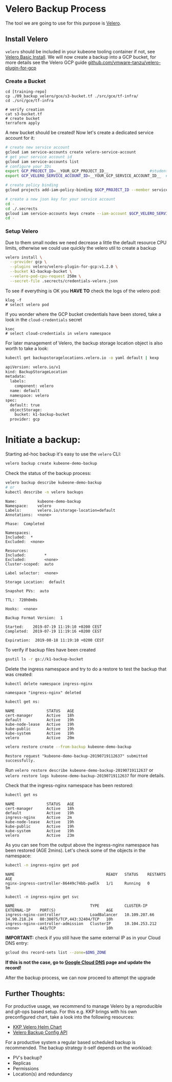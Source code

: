 
# Velero Backup Process

The tool we are going to use for this purpose is [Velero](https://github.com/heptio/velero).

## Install Velero
`velero` should be included in your kubeone tooling container if not, see [Velero Basic Install](https://velero.io/docs/main/basic-install/). We will now create a backup into a GCP bucket, for more details see the Velero GCP guide [github.com/vmware-tanzu/velero-plugin-for-gcp](https://github.com/vmware-tanzu/velero-plugin-for-gcp)

### Create a Bucket

```
cd [training-repo]
cp ./09_backup_velero/gce/s3-bucket.tf ./src/gce/tf-infra/
cd ./src/gce/tf-infra

# verify creation
cat s3-bucket.tf
# create bucket
terraform apply
```
 A new bucket should be created! Now let's create a dedicated service account for it:

```bash
# create new service account
gcloud iam service-accounts create velero-service-account
# get your service account id
gcloud iam service-accounts list
# configure your IDs
export GCP_PROJECT_ID=__YOUR_GCP_PROJECT_ID__                  #student-XX-project
export GCP_VELERO_SERVICE_ACCOUNT_ID=__YOUR_GCP_SERVICE_ACCOUNT_ID__  # velero-service-account@student-XX.iam.gserviceaccount.com 

# create policy binding
gcloud projects add-iam-policy-binding $GCP_PROJECT_ID --member serviceAccount:$GCP_VELERO_SERVICE_ACCOUNT_ID --role='roles/storage.admin'

# create a new json key for your service account
cd -
cd ./.secrects 
gcloud iam service-accounts keys create --iam-account $GCP_VELERO_SERVICE_ACCOUNT_ID credentials-velero.json
cd -
```

### Setup Velero
Due to them small nodes we need decrease a little the default resource CPU limits, otherwise we could use quickly the velero util to create a backup
```bash
velero install \
  --provider gcp \
  --plugins velero/velero-plugin-for-gcp:v1.2.0 \
  --bucket k1-backup-bucket \
  --velero-pod-cpu-request 250m \
  --secret-file .secrects/credentials-velero.json
```
To see if everything is OK you **HAVE TO** check the logs of the velero pod:
```
klog -f
# select velero pod
```
If you wonder where the GCP bucket credentials have been stored, take a look in the `cloud-credentials` secret
```
ksec
# select cloud-credentials in velero namespace
```
For later management of Velero, the backup storage location object is also worth to take a look:
```bash
kubectl get backupstoragelocations.velero.io -o yaml default | kexp

apiVersion: velero.io/v1
kind: BackupStorageLocation
metadata:
  labels:
    component: velero
  name: default
  namespace: velero
spec:
  default: true
  objectStorage:
    bucket: k1-backup-bucket
  provider: gcp
```

# Initiate a backup:
Starting ad-hoc backup it's easy to use the `velero` CLI:
```bash
velero backup create kubeone-demo-backup
```
Check the status of the backup process:
```bash
velero backup describe kubeone-demo-backup
# or
kubectl describe -n velero backups
```
```
Name:         kubeone-demo-backup
Namespace:    velero
Labels:       velero.io/storage-location=default
Annotations:  <none>

Phase:  Completed

Namespaces:
Included:  *
Excluded:  <none>

Resources:
Included:        *
Excluded:        <none>
Cluster-scoped:  auto

Label selector:  <none>

Storage Location:  default

Snapshot PVs:  auto

TTL:  720h0m0s

Hooks:  <none>

Backup Format Version:  1

Started:    2019-07-19 11:19:10 +0200 CEST
Completed:  2019-07-19 11:19:16 +0200 CEST

Expiration:  2019-08-18 11:19:10 +0200 CEST
```

To verify if backup files have been created
```bash
gsutil ls -r gs://k1-backup-bucket
```

Delete the ingress namespace and try to do a restore to test the backup that was created:

```bash
kubectl delete namespace ingress-nginx
```
```
namespace "ingress-nginx" deleted
```
```bash
kubectl get ns:
```
```
NAME              STATUS   AGE
cert-manager      Active   18h
default           Active   19h
kube-node-lease   Active   19h
kube-public       Active   19h
kube-system       Active   19h
velero            Active   20m
```
```bash
velero restore create --from-backup kubeone-demo-backup 
```
```
Restore request "kubeone-demo-backup-20190719112637" submitted successfully.
```
Run `velero restore describe kubeone-demo-backup-20190719112637` or `velero restore logs kubeone-demo-backup-20190719112637` for more details.

Check that the ingress-nginx namespace has been restored:

```bash
kubectl get ns
```
```
NAME              STATUS   AGE
cert-manager      Active   18h
default           Active   19h
ingress-nginx     Active   2m
kube-node-lease   Active   19h
kube-public       Active   19h
kube-system       Active   19h
velero            Active   23m
```

As you can see from the output above the ingress-nginx namespace has been restored (AGE 2mins). Let's check some of the objects in the namespace:

```bash
kubectl -n ingress-nginx get pod
```
```
NAME                                        READY   STATUS    RESTARTS   AGE
nginx-ingress-controller-86449c74bb-pwdlk   1/1     Running   0          5m
```
```
kubectl -n ingress-nginx get svc
```
```
NAME                                 TYPE           CLUSTER-IP       EXTERNAL-IP    PORT(S)                      AGE
ingress-nginx-controller             LoadBalancer   10.109.207.66    34.90.218.24   80:30075/TCP,443:32404/TCP   10h
ingress-nginx-controller-admission   ClusterIP      10.104.253.212   <none>         443/TCP                      10h

```
**IMPORTANT:** check if you still have the same external IP as in your Cloud DNS entry:
```bash
gcloud dns record-sets list --zone=$DNS_ZONE
```
**If this is not the case, go to [Google Cloud DNS](https://console.cloud.google.com/net-services/dns/zones) page and update the record!**

After the backup process, we can now proceed to attempt the upgrade

## Further Thoughts:
For productive usage, we recommend to manage Velero by a reproducible and git-ops based setup. For this e.g. KKP brings with his own preconfigured chart, take a look into the following resources:
* [KKP Velero Helm Chart](https://github.com/kubermatic/kubermatic/tree/master/charts/backup/velero)
* [Velero Backup Config API](https://velero.io/docs/v1.6/api-types/)

For a productive system a regular based scheduled backup is recommended. The backup strategy it-self depends on the workload:
- PV's backup?
- Replicas
- Permissions
- Location(s) and redundancy
